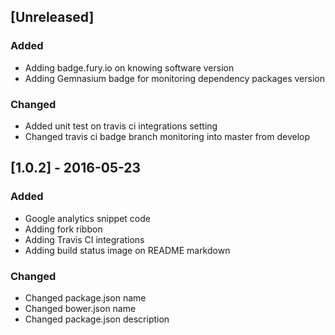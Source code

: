 ## [Unreleased]
### Added
- Adding badge.fury.io on knowing software version
- Adding Gemnasium badge for monitoring dependency packages version

### Changed 
- Added unit test on travis ci integrations setting
- Changed travis ci badge branch monitoring into master from develop

## [1.0.2] - 2016-05-23
### Added
- Google analytics snippet code
- Adding fork ribbon
- Adding Travis CI integrations
- Adding build status image on README markdown

### Changed 
- Changed package.json name
- Changed bower.json name
- Changed package.json description
